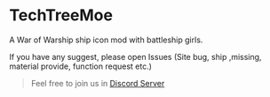 # TechTreeMoe
A War of Warship ship icon mod with battleship girls.

If you have any suggest, please open Issues (Site bug, ship ,missing, material provide, function request etc.)
> Feel free to join us in [Discord Server](https://discord.gg/9jE7eP9)

